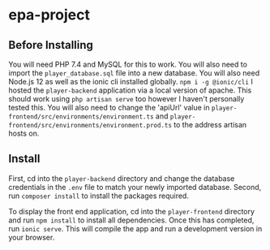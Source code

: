 # epa-project

## Before Installing
You will need PHP 7.4 and MySQL for this to work. You will also need to import the `player_database.sql` file into a new database.
You will also need Node.js 12 as well as the ionic cli installed globally. `npm i -g @ionic/cli`
I hosted the `player-backend` application via a local version of apache. This should work using `php artisan serve` too however I haven't personally tested this. You will also need to change the 'apiUrl' value in `player-frontend/src/environments/environment.ts` and `player-frontend/src/environments/environment.prod.ts` to the address artisan hosts on.

## Install
First, cd into the `player-backend` directory and change the database credentials in the `.env` file to match your newly imported database.
Second, run `composer install` to install the packages required.

To display the front end application, cd into the `player-frontend` directory and run `npm install` to install all dependencies. Once this has completed, run `ionic serve`. This will compile the app and run a development version in your browser.
